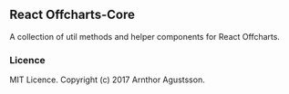 ## React Offcharts-Core
A collection of util methods and helper components for React Offcharts.


### Licence
MIT Licence. Copyright (c) 2017 Arnthor Agustsson.